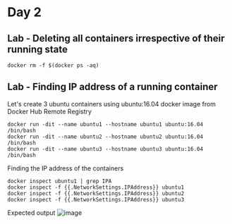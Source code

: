 # Day 2

## Lab - Deleting all containers irrespective of their running state
```
docker rm -f $(docker ps -aq)
```

## Lab - Finding IP address of a running container
Let's create 3 ubuntu containers using ubuntu:16.04 docker image from Docker Hub Remote Registry
```
docker run -dit --name ubuntu1 --hostname ubuntu1 ubuntu:16.04 /bin/bash
docker run -dit --name ubuntu2 --hostname ubuntu2 ubuntu:16.04 /bin/bash
docker run -dit --name ubuntu3 --hostname ubuntu3 ubuntu:16.04 /bin/bash
```

Finding the IP address of the containers
```
docker inspect ubuntu1 | grep IPA
docker inspect -f {{.NetworkSettings.IPAddress}} ubuntu1
docker inspect -f {{.NetworkSettings.IPAddress}} ubuntu2
docker inspect -f {{.NetworkSettings.IPAddress}} ubuntu3
```

Expected output
![image](https://github.com/tektutor/devops-malaysia-2024/assets/12674043/c0c3d56e-c865-4022-a9f2-8158e9a18ba3)
